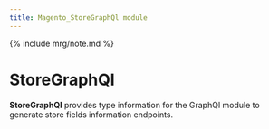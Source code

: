 ```yaml
---
title: Magento_StoreGraphQl module
---
```


{% include mrg/note.md %}

# StoreGraphQl

**StoreGraphQl** provides type information for the GraphQl module
to generate store fields information endpoints.


